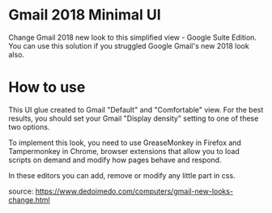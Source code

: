 # Gmail 2018 Minimal UI
Change Gmail 2018 new look to this simplified view - Google Suite Edition.
You can use this solution if you struggled Google Gmail's new 2018 look also. 

# How to use
This UI glue created to Gmail "Default" and "Comfortable" view. For the best results, you should set your Gmail "Display density" setting to one of these two options. 

To implement this look, you need to use GreaseMonkey in Firefox and Tampermonkey in Chrome, browser extensions that allow you to load scripts on demand and modify how pages behave and respond.

In these editors you can add, remove or modify any little part in css. 

source: https://www.dedoimedo.com/computers/gmail-new-looks-change.html
